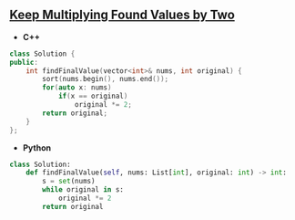 ## [Keep Multiplying Found Values by Two](https://leetcode.com/problems/keep-multiplying-found-values-by-two/)

* **C++**
```cpp
class Solution {
public:
    int findFinalValue(vector<int>& nums, int original) {
        sort(nums.begin(), nums.end());
        for(auto x: nums)
            if(x == original)
                original *= 2;
        return original;
    }
};
```

* **Python**
```py
class Solution:
    def findFinalValue(self, nums: List[int], original: int) -> int:
        s = set(nums)
        while original in s:
            original *= 2
        return original
```
